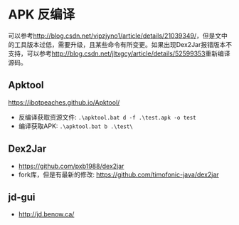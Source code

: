 # APK 反编译

可以参考<http://blog.csdn.net/vipzjyno1/article/details/21039349/>，但是文中的工具版本过低，需要升级，且某些命令有所变更。如果出现Dex2Jar报错版本不支持，可以参考<http://blog.csdn.net/jltxgcy/article/details/52599353>重新编译源码。

## Apktool

<https://ibotpeaches.github.io/Apktool/>

* 反编译获取资源文件: `.\apktool.bat d -f .\test.apk -o test`
* 编译获取APK: `.\apktool.bat b .\test\`

## Dex2Jar

* <https://github.com/pxb1988/dex2jar>
* fork库，但是有最新的修改: <https://github.com/timofonic-java/dex2jar>

## jd-gui

* <http://jd.benow.ca/>
